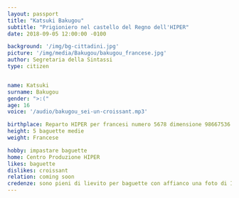 ```yaml
---
layout: passport
title: "Katsuki Bakugou"
subtitle: "Prigioniero nel castello del Regno dell'HIPER"
date: 2018-09-05 12:00:00 -0100

background: '/img/bg-cittadini.jpg'
picture: '/img/media/Bakugou/bakugou_francese.jpg'
author: Segretaria della Sintassi
type: citizen


name: Katsuki
surname: Bakugou
gender: ">:("
age: 16
voice: '/audio/bakugou_sei-un-croissant.mp3'

birthplace: Reparto HIPER per francesi numero 5678 dimensione 98667536
height: 5 baguette medie
weight: Francese

hobby: impastare baguette
home: Centro Produzione HIPER
likes: baguette
dislikes: croissant
relation: coming soon
credenze: sono pieni di lievito per baguette con affianco una foto di Izuku Midoriya a forma di croissant
---
```


